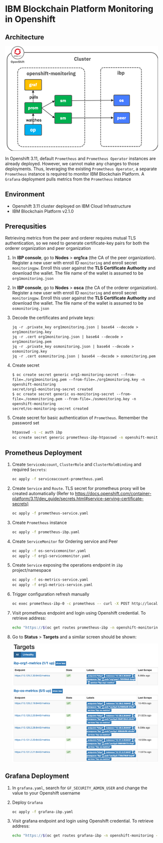 # IBM Blockchain Platform Monitoring in Openshift

## Architecture

![Architecture](./img/arch.png)

In Openshift 3.11, default `Prometheus` and `Prometheus Operator` instances are already deployed. However, we cannot make any changes to those deployments. Thus, leveraging the existing `Prometheus Operator`, a separate `Prometheus` instance is required to monitor IBM Blockchain Platform. A `Grafana` deployment pulls metrics from the `Prometheus` instance

## Environment

* Openshift 3.11 cluster deployed on IBM Cloud Infrastructure
* IBM Blockchain Platform v2.1.0

## Prerequsities

Retrieving metrics from the peer and orderer requires mutual TLS authentication, so we need to generate certificate-key pairs for both the orderer organization and peer organization

1. In **IBP console**, go to **Nodes** > **org1ca** (the CA of the peer organization). Register a new user with enroll ID `monitoring` and enroll secret `monitoringpw`. Enroll this user against the **TLS Certificate Authority** and download the wallet. The file name of the wallet is assumed to be `org1monitoring.json`

2. In **IBP console**, go to **Nodes** > **osca** (the CA of the orderer organization). Register a new user with enroll ID `monitoring` and enroll secret `monitoringpw`. Enroll this user against the **TLS Certificate Authority** and download the wallet. The file name of the wallet is assumed to be `osmonitoring.json`

3. Decode the certificates and private keys:

   ```console
   jq -r .private_key org1monitoring.json | base64 --decode > org1monitoring.key
   jq -r .cert org1monitoring.json | base64 --decode > org1monitoring.pem
   jq -r .private_key osmonitoring.json | base64 --decode > osmonitoring.key
   jq -r .cert osmonitoring.json | base64 --decode > osmonitoring.pem
   ```

4. Create secret

   ```console
   $ oc create secret generic org1-monitoring-secret --from-file=./org1monitoring.pem --from-file=./org1monitoring.key -n openshift-monitoring
   secret/org1-monitoring-secret created
   $ oc create secret generic os-monitoring-secret --from-file=./osmonitoring.pem --from-file=./osmonitoring.key -n openshift-monitoring
   secret/os-monitoring-secret created
   ```

5. Create secret for basic authentication of `Prometheus`. Remember the password set

   ```bash
   htpasswd -s -c auth ibp
   oc create secret generic prometheus-ibp-htpasswd -n openshift-monitoring --from-file auth
   ```

## Prometheus Deployment

1. Create `ServiceAccount`, `ClusterRole` and `ClusterRoleBinding` and required `Secrets`:

   ```bash
   oc apply -f serviceaccount-prometheus.yaml
   ```

2. Create `Service` and `Route`. TLS secret for prometheus proxy will be created automatically (Refer to <https://docs.openshift.com/container-platform/3.11/dev_guide/secrets.html#service-serving-certificate-secrets)>

    ```bash
    oc apply -f prometheus-service.yaml
    ```

3. Create `Prometheus` instance

   ```bash
   oc apply -f prometheus-ibp.yaml
   ```

4. Create `ServiceMonitor` for Ordering service and Peer

   ```bash
   oc apply -f os-servicemonitor.yaml
   oc apply -f org1-servicemonitor.yaml
   ```

5. Create `Service` exposing the operations endpoint in `ibp` project/namespace

   ```bash
   oc apply -f os-metrics-service.yaml
   oc apply -f org1-metrics-service.yaml
   ```

6. Trigger configuration refresh manually

   ```bash
   oc exec prometheus-ibp-0 -c prometheus -- curl -X POST http://localhost:9090/-/reload
   ```

7. Visit prometheus endpoint and login using Openshift credential. To retrieve address:
  
   ```bash
   echo "https://$(oc get routes prometheus-ibp -n openshift-monitoring -o json | jq -r .spec.host)"
   ```

8. Go to **Status** > **Targets** and a similar screen should be shown:

   ![Screenshot](./img/prom-ss.png)

## Grafana Deployment

1. In `grafana.yaml`, search for `GF_SECURITY_ADMIN_USER` and change the value to your Openshift username

2. Deploy `Grafana`

   ```bash
   oc apply -f grafana-ibp.yaml
   ```

3. Visit grafana endpoint and login using Openshift credential. To retrieve address:
  
   ```bash
   echo "https://$(oc get routes grafana-ibp -n openshift-monitoring -o json | jq -r .spec.host)"
   ```
